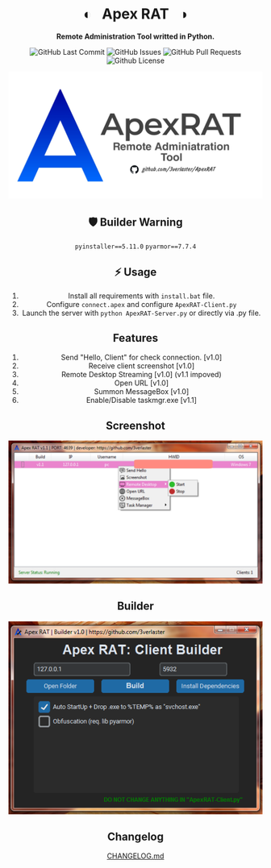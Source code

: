 <div align="center">

# ◐ &nbsp; Apex RAT &nbsp; ◑

**Remote Administration Tool writted in Python.**

<p>

<p>
<img alt="GitHub Last Commit" src="https://img.shields.io/github/last-commit/3verlaster/ApexRAT" />
<img alt="GitHub Issues" src="https://img.shields.io/github/issues/3verlaster/ApexRAT" />
<img alt="GitHub Pull Requests" src="https://img.shields.io/github/issues-pr/3verlaster/ApexRAT" />
<img alt="Github License" src="https://img.shields.io/badge/License-MIT-green.svg" />
</p>

![root = ct.CTk()](assets/images/github/JPG/ApexRAT_NEW.jpg)

## 🛡 Builder Warning
`pyinstaller==5.11.0`
`pyarmor==7.7.4`

## ⚡️ Usage
1. Install all requirements with `install.bat` file.
2. Configure `connect.apex` and configure `ApexRAT-Client.py`
3. Launch the server with `python ApexRAT-Server.py` or directly via .py file.

## Features
1. Send "Hello, Client" for check connection. [v1.0]
2. Receive client screenshot [v1.0]
3. Remote Desktop Streaming [v1.0] (v1.1 impoved)
4. Open URL [v1.0]
5. Summon MessageBox [v1.0]
6. Enable/Disable taskmgr.exe [v1.1]

## Screenshot
![root = ct.CTk()](assets/images/github/example/example2.jpg)

## Builder
![root = ct.CTk()](assets/images/github/example/Builder1.png)

## Changelog

[CHANGELOG.md](./CHANGELOG.md)

